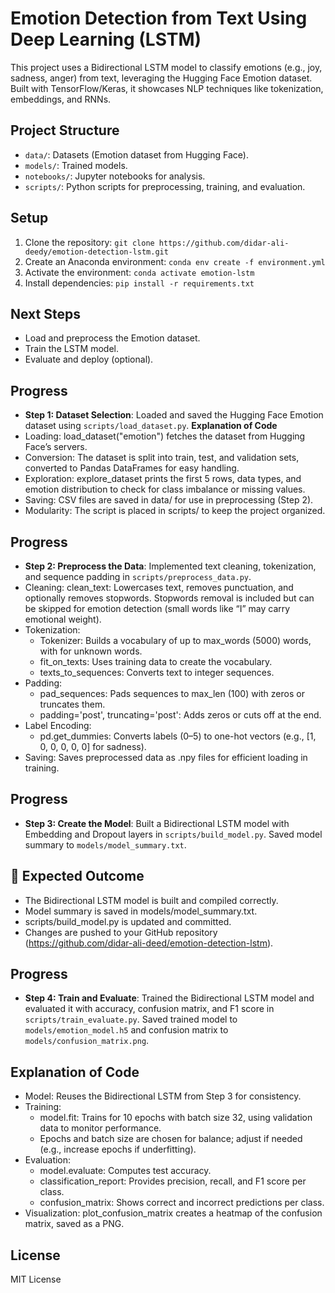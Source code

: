# Emotion Detection from Text Using Deep Learning (LSTM)

This project uses a Bidirectional LSTM model to classify emotions (e.g., joy, sadness, anger) from text, leveraging the Hugging Face Emotion dataset. Built with TensorFlow/Keras, it showcases NLP techniques like tokenization, embeddings, and RNNs.

## Project Structure
- `data/`: Datasets (Emotion dataset from Hugging Face).
- `models/`: Trained models.
- `notebooks/`: Jupyter notebooks for analysis.
- `scripts/`: Python scripts for preprocessing, training, and evaluation.

## Setup
1. Clone the repository: `git clone https://github.com/didar-ali-deedy/emotion-detection-lstm.git`
2. Create an Anaconda environment: `conda env create -f environment.yml`
3. Activate the environment: `conda activate emotion-lstm`
4. Install dependencies: `pip install -r requirements.txt`

## Next Steps
- Load and preprocess the Emotion dataset.
- Train the LSTM model.
- Evaluate and deploy (optional).


## Progress
- **Step 1: Dataset Selection**: Loaded and saved the Hugging Face Emotion dataset using `scripts/load_dataset.py`.
**Explanation of Code**
- Loading: load_dataset("emotion") fetches the dataset from Hugging Face’s servers.
- Conversion: The dataset is split into train, test, and validation sets, converted to Pandas DataFrames for easy handling.
- Exploration: explore_dataset prints the first 5 rows, data types, and emotion distribution to check for class imbalance or missing values.
- Saving: CSV files are saved in data/ for use in preprocessing (Step 2).
- Modularity: The script is placed in scripts/ to keep the project organized.

## Progress
- **Step 2: Preprocess the Data**: Implemented text cleaning, tokenization, and sequence padding in `scripts/preprocess_data.py`.
- Cleaning: clean_text: Lowercases text, removes punctuation, and optionally removes stopwords. Stopwords removal is included but can be skipped for emotion detection (small words like “I” may carry emotional weight).
- Tokenization:
    - Tokenizer: Builds a vocabulary of up to max_words (5000) words, with <OOV> for unknown words.
    - fit_on_texts: Uses training data to create the vocabulary.
    - texts_to_sequences: Converts text to integer sequences.
- Padding:
     - pad_sequences: Pads sequences to max_len (100) with zeros or truncates them.
     - padding='post', truncating='post': Adds zeros or cuts off at the end.
- Label Encoding:
    - pd.get_dummies: Converts labels (0–5) to one-hot vectors (e.g., [1, 0, 0, 0, 0, 0] for sadness).
- Saving: Saves preprocessed data as .npy files for efficient loading in training.

## Progress
- **Step 3: Create the Model**: Built a Bidirectional LSTM model with Embedding and Dropout layers in `scripts/build_model.py`. Saved model summary to `models/model_summary.txt`.

## 🌟 Expected Outcome
- The Bidirectional LSTM model is built and compiled correctly.
- Model summary is saved in models/model_summary.txt.
- scripts/build_model.py is updated and committed.
- Changes are pushed to your GitHub repository (https://github.com/didar-ali-deed/emotion-detection-lstm).


## Progress
- **Step 4: Train and Evaluate**: Trained the Bidirectional LSTM model and evaluated it with accuracy, confusion matrix, and F1 score in `scripts/train_evaluate.py`. Saved trained model to `models/emotion_model.h5` and confusion matrix to `models/confusion_matrix.png`.

## Explanation of Code
- Model: Reuses the Bidirectional LSTM from Step 3 for consistency.
- Training:
    - model.fit: Trains for 10 epochs with batch size 32, using validation data to monitor performance.
    - Epochs and batch size are chosen for balance; adjust if needed (e.g., increase epochs if underfitting).
- Evaluation:
    - model.evaluate: Computes test accuracy.
    - classification_report: Provides precision, recall, and F1 score per class.
    - confusion_matrix: Shows correct and incorrect predictions per class.
- Visualization: plot_confusion_matrix creates a heatmap of the confusion matrix, saved as a PNG.



## License
MIT License